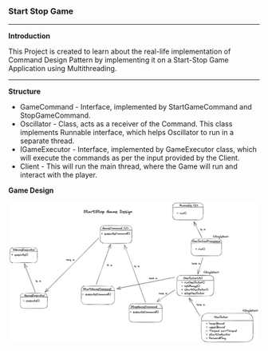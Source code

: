 ### Start Stop Game

<hr>

**Introduction**

 This Project is created to learn about the real-life implementation of Command Design Pattern by implementing it on a Start-Stop Game Application using Multithreading.
 
 <hr>
 
 **Structure**

+ GameCommand - Interface, implemented by StartGameCommand and StopGameCommand.
+ Oscillator - Class, acts as a receiver of the Command. This class implements Runnable interface, which helps Oscillator to run in a separate thread.
+ IGameExecutor - Interface, implemented by GameExecutor class, which will execute the commands as per the input provided by the Client.
+ Client - This will run the main thread, where the Game will run and interact with the player.

**Game Design**

 ![alt text](https://github.com/rshubham/StartStopGame/blob/master/UML_Design.jpeg)
